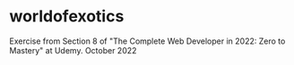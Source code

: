 # worldofexotics
Exercise from Section 8 of "The Complete Web Developer in 2022: Zero to Mastery" at Udemy. October 2022
